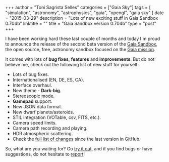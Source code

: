 +++
author = "Toni Sagrista Selles"
categories = ["Gaia Sky"]
tags = [ "simulation", "astronomy", "astrophysics", "gaia", "opengl", "gaia sky" ]
date = "2015-03-29"
description = "Lots of new exciting stuff in Gaia Sandbox 0.704b"
linktitle = ""
title = "Gaia Sandbox version 0.704b"
type = "post"
+++

I have been working hard these last couple of months and today I'm proud to announce the release of the second beta version of the [Gaia Sandbox](http://www.zah.uni-heidelberg.de/gaia2/outreach/gaiasky), the open source, free, astronomy sandbox focused on the [Gaia mission](http://sci.esa.int/gaia/).

<!--more-->

It comes with lots of **bug fixes**, **features** and **improvements**. But do not believe me, check out the following list of new stuff for yourself:

-  Lots of bug fixes.
-  Internationalised (EN, DE, ES, CA).
-  Interface overhaul.
-  New theme - **Dark-big**.
-  Stereoscopic mode.
-  **Gamepad** support.
-  New JSON data format.
-  New dwarf planets/asteroids.
-  STIL integration (VOTable, csv, FITS, etc.).
-  Camera speed limits.
-  Camera path recording and playing.
-  HDR atmospheric scattering.
-  Check the [full list of changes](https://github.com/ari-zah/gaiasandbox/compare/0.703b...0.704b) since the last version in GitHub.

So, what are you waiting for? Go [try it out](http://www.zah.uni-heidelberg.de/gaia2/outreach/gaiasandbox/#c1191), and if you find bugs or have suggestions, do not hesitate to [report](https://github.com/ari-zah/gaiasandbox/issues)!
